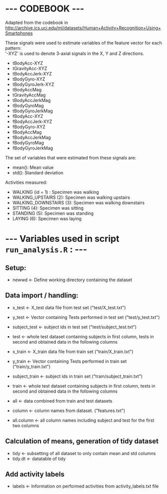 # --- CODEBOOK ---
Adapted from the codebook in http://archive.ics.uci.edu/ml/datasets/Human+Activity+Recognition+Using+Smartphones

These signals were used to estimate variables of the feature vector for each pattern:  
'-XYZ' is used to denote 3-axial signals in the X, Y and Z directions.

* tBodyAcc-XYZ
* tGravityAcc-XYZ
* tBodyAccJerk-XYZ
* tBodyGyro-XYZ
* tBodyGyroJerk-XYZ
* tBodyAccMag
* tGravityAccMag
* tBodyAccJerkMag
* tBodyGyroMag
* tBodyGyroJerkMag
* fBodyAcc-XYZ
* fBodyAccJerk-XYZ
* fBodyGyro-XYZ
* fBodyAccMag
* fBodyAccJerkMag
* fBodyGyroMag
* fBodyGyroJerkMag

The set of variables that were estimated from these signals are: 

* mean(): Mean value
* std(): Standard deviation

Activities measured:
* WALKING (id = 1) : Specimen was walking
* WALKING_UPSTAIRS (2): Specimen was walking upstairs
* WALKING_DOWNSTAIRS (3): Specimen was walking downstairs
* SITTING (4): Specimen was sitting
* STANDING (5): Specimen was standing
* LAYING (6): Specimen was laying

# --- Variables used in script `run_analysis.R` : ---
## Setup:
* newwd <- Define working directory containing the dataset

## Data import / handling:
* x_test <- X_test data file from test set ("test/X_test.txt")
* y_test <- Vector containing Tests performed in test set ("test/y_test.txt")
* subject_test <- subject ids in test set ("test/subject_test.txt")
* test <- whole test dataset containing subjects in first column, tests in second and obtained data in the following columns

* x_train <- X_train data file from train set ("train/X_train.txt")
* y_train <- Vector containing Tests performed in train set ("train/y_train.txt")
* subject_train <- subject ids in train set ("train/subject_train.txt")
* train <- whole test dataset containing subjects in first column, tests in second and obtained data in the following columns

* all <- data combined from train and test datasets

* column <- column names from dataset. ("features.txt")
* all.column <- all column names including subject and test for the first two columns

## Calculation of means, generation of tidy dataset
* tidy <- subsetting of all dataset to only contain mean and std columns
* tidy.dt <- datatable of tidy

## Add activity labels
* labels <- Information on performed activities from activity_labels.txt file
